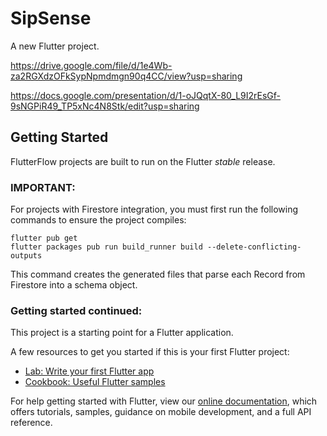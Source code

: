 # SipSense

A new Flutter project.

https://drive.google.com/file/d/1e4Wb-za2RGXdzOFkSypNpmdmgn90q4CC/view?usp=sharing

https://docs.google.com/presentation/d/1-oJQqtX-80_L9I2rEsGf-9sNGPiR49_TP5xNc4N8Stk/edit?usp=sharing

## Getting Started

FlutterFlow projects are built to run on the Flutter _stable_ release.

### IMPORTANT:

For projects with Firestore integration, you must first run the following commands to ensure the project compiles:

```
flutter pub get
flutter packages pub run build_runner build --delete-conflicting-outputs
```

This command creates the generated files that parse each Record from Firestore into a schema object.

### Getting started continued:

This project is a starting point for a Flutter application.

A few resources to get you started if this is your first Flutter project:

- [Lab: Write your first Flutter app](https://flutter.dev/docs/get-started/codelab)
- [Cookbook: Useful Flutter samples](https://flutter.dev/docs/cookbook)

For help getting started with Flutter, view our
[online documentation](https://flutter.dev/docs), which offers tutorials,
samples, guidance on mobile development, and a full API reference.
